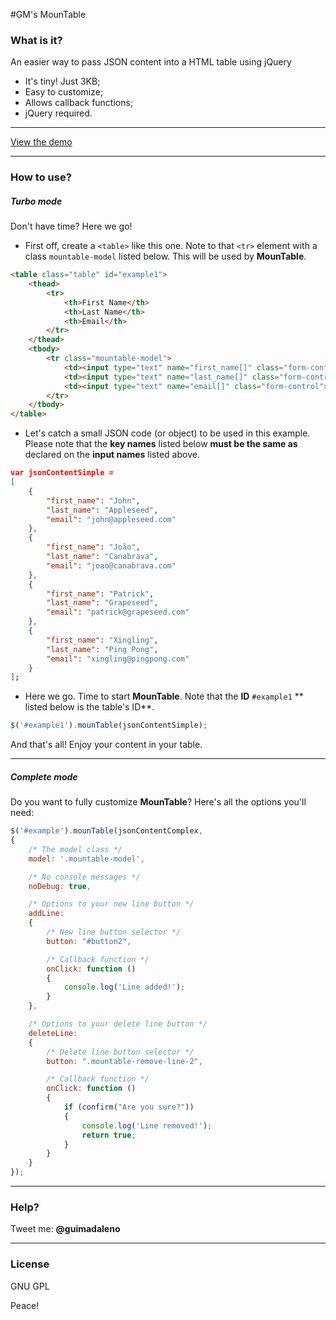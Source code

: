 #GM's MounTable

### What is it?

An easier way to pass JSON content into a HTML table using jQuery

  - It's tiny! Just 3KB;
  - Easy to customize;
  - Allows callback functions;
  - jQuery required.

---

[View the demo](https://guimadaleno.github.io/demos/mountable)

---

### How to use?

##### Turbo mode

Don't have time? Here we go!

- First off, create a `<table>` like this one. Note to that `<tr>` element with a class `mountable-model` listed below. This will be used by **MounTable**.
```html
<table class="table" id="example1">
	<thead>
		<tr>
			<th>First Name</th>
			<th>Last Name</th>
			<th>Email</th>
		</tr>
	</thead>
	<tbody>
		<tr class="mountable-model">
			<td><input type="text" name="first_name[]" class="form-control"></td>
			<td><input type="text" name="last_name[]" class="form-control"></td>
			<td><input type="text" name="email[]" class="form-control"></td>
		</tr>
	</tbody>
</table>
```
- Let's catch a small JSON code (or object) to be used in this example. Please note that the **key names** listed below **must be the same as** declared on the **input names** listed above.
```json
var jsonContentSimple =
[
    {
        "first_name": "John",
        "last_name": "Appleseed",
        "email": "john@appleseed.com"
    },
    {
    	"first_name": "João",
    	"last_name": "Canabrava",
    	"email": "joao@canabrava.com"
    },
    {
        "first_name": "Patrick",
        "last_name": "Grapeseed",
        "email": "patrick@grapeseed.com"
    },
    {
    	"first_name": "Xingling",
    	"last_name": "Ping Pong",
    	"email": "xingling@pingpong.com"
    }
];
```
- Here we go. Time to start **MounTable**. Note that the **ID** `#example1` ** listed below is the table's ID**.
```javascript
$('#example1').mounTable(jsonContentSimple);
```
And that's all! Enjoy your content in your table.

---

##### Complete mode
Do you want to fully customize **MounTable**? Here's all the options you'll need:

```javascript
$('#example').mounTable(jsonContentComplex,
{
	/* The model class */
	model: '.mountable-model',

	/* No console messages */
	noDebug: true,

	/* Options to your new line button */
	addLine:
	{
		/* New line button selector */
		button: "#button2",

		/* Callback function */
		onClick: function ()
		{
			console.log('Line added!');
		}
	},

	/* Options to your delete line button */
	deleteLine:
	{
		/* Delete line button selector */
		button: ".mountable-remove-line-2",

		/* Callback function */
		onClick: function ()
		{
			if (confirm("Are you sure?"))
			{
				console.log('Line removed!');
				return true;
			}
		}
	}
});
```

---

### Help?
Tweet me: **@guimadaleno**

---

### License
GNU GPL

Peace!
